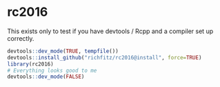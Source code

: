 # rc2016

This exists only to test if you have devtools / Rcpp and a compiler set up correctly.

```r
devtools::dev_mode(TRUE, tempfile())
devtools::install_github("richfitz/rc2016@install", force=TRUE)
library(rc2016)
# Everything looks good to me
devtools::dev_mode(FALSE)
```
